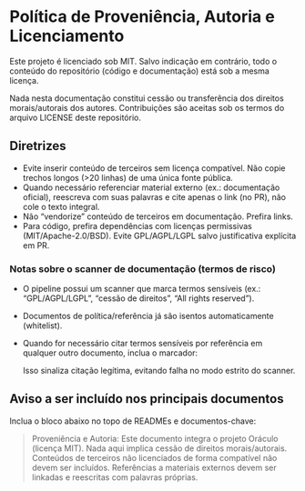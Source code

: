 # Política de Proveniência, Autoria e Licenciamento

Este projeto é licenciado sob MIT. Salvo indicação em contrário, todo o conteúdo do repositório (código e documentação) está sob a mesma licença.

Nada nesta documentação constitui cessão ou transferência dos direitos morais/autorais dos autores. Contribuições são aceitas sob os termos do arquivo LICENSE deste repositório.

## Diretrizes

- Evite inserir conteúdo de terceiros sem licença compatível. Não copie trechos longos (>20 linhas) de uma única fonte pública.
- Quando necessário referenciar material externo (ex.: documentação oficial), reescreva com suas palavras e cite apenas o link (no PR), não cole o texto integral.
- Não “vendorize” conteúdo de terceiros em documentação. Prefira links.
- Para código, prefira dependências com licenças permissivas (MIT/Apache-2.0/BSD). Evite GPL/AGPL/LGPL salvo justificativa explícita em PR.

### Notas sobre o scanner de documentação (termos de risco)

- O pipeline possui um scanner que marca termos sensíveis (ex.: “GPL/AGPL/LGPL”, “cessão de direitos”, “All rights reserved”).
- Documentos de política/referência já são isentos automaticamente (whitelist).
- Quando for necessário citar termos sensíveis por referência em qualquer outro documento, inclua o marcador:

  <!-- RISCO_REFERENCIA_OK -->

  Isso sinaliza citação legítima, evitando falha no modo estrito do scanner.

## Aviso a ser incluído nos principais documentos

Inclua o bloco abaixo no topo de READMEs e documentos-chave:

> Proveniência e Autoria: Este documento integra o projeto Oráculo (licença MIT). Nada aqui implica cessão de direitos morais/autorais. Conteúdos de terceiros não licenciados de forma compatível não devem ser incluídos. Referências a materiais externos devem ser linkadas e reescritas com palavras próprias.
